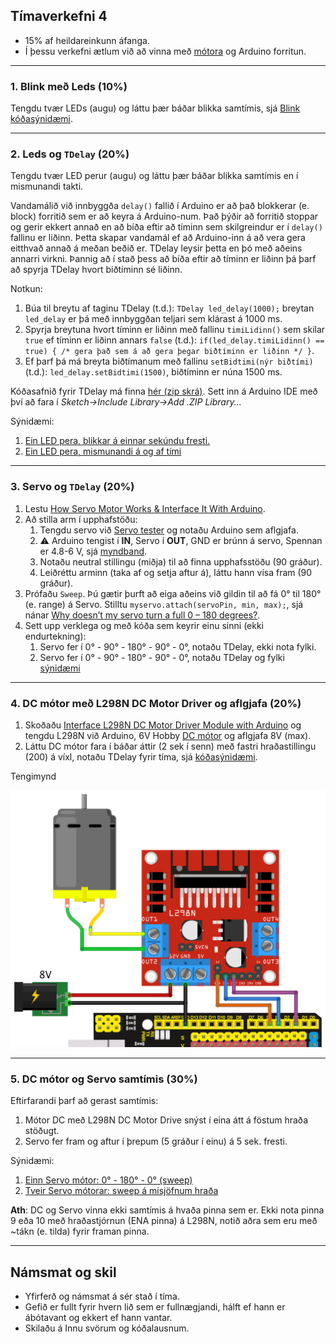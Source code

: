 ## Tímaverkefni 4

- 15% af heildareinkunn áfanga.
- Í þessu verkefni ætlum við að vinna með [mótora](https://www.instructables.com/Motors-and-Motion/) og Arduino forritun.

---

### 1. Blink með Leds (10%)

Tengdu tvær LEDs (augu) og láttu þær báðar blikka samtímis, sjá [Blink kóðasýnidæmi](https://learn.adafruit.com/adafruit-arduino-lesson-2-leds/blinking-the-led).

---

### 2. Leds og `TDelay` (20%)

Tengdu tvær LED perur (augu) og láttu þær báðar blikka samtímis en í mismunandi takti.

Vandamálið við innbyggða `delay()` fallið í Arduino er að það blokkerar (e. block) forritið sem er að keyra á Arduino-num. Það þýðir að forritið stoppar og gerir ekkert annað en að bíða eftir að tíminn sem skilgreindur er í `delay()` fallinu er liðinn. Þetta skapar vandamál ef að Arduino-inn á að vera gera eitthvað annað á meðan beðið er.
TDelay leysir þetta en þó með aðeins annarri virkni. Þannig að í stað þess að bíða eftir að tíminn er liðinn þá þarf að spyrja TDelay hvort biðtíminn sé liðinn.

Notkun:
1. Búa til breytu af taginu TDelay (t.d.): `TDelay led_delay(1000);` breytan `led_delay` er þá með innbyggðan teljari sem klárast á 1000 ms.
2. Spyrja breytuna hvort tíminn er liðinn með fallinu `timiLidinn()` sem skilar `true` ef tíminn er liðinn annars `false` (t.d.): `if(led_delay.timiLidinn() == true) { /* gera það sem á að gera þegar biðtíminn er liðinn */ }`.
3. Ef þarf þá má breyta biðtímanum með fallinu `setBidtimi(nýr biðtími)` (t.d.): `led_delay.setBidtimi(1500)`, biðtíminn er núna 1500 ms.

Kóðasafnið fyrir TDelay má finna [hér (zip skrá)](https://github.com/VESM1VS/AFANGI/raw/main/Kodi/tdelay.zip). Sett inn á Arduino IDE með því að fara í *Sketch->Include Library->Add .ZIP Library...*

Sýnidæmi:
1. [Ein LED pera, blikkar á einnar sekúndu fresti.](https://wokwi.com/projects/349788528390963795)
2. [Ein LED pera, mismunandi á og af tími](https://wokwi.com/projects/349253817043255891)

---

### 3. Servo og `TDelay` (20%)

1. Lestu [How Servo Motor Works & Interface It With Arduino](https://lastminuteengineers.com/servo-motor-arduino-tutorial/).
1. Að stilla arm í upphafstöðu:
   1. Tengdu servo við [Servo tester](https://www.allelectronics.com/item/str-110/servo-tester/1.html) og notaðu Arduino sem aflgjafa. 
   1. :warning: Arduino tengist í **IN**, Servo í **OUT**, GND er brúnn á servo, Spennan er 4.8-6 V, sjá [myndband](https://youtu.be/--bpb485i1Q?t=42).
   1. Notaðu neutral stillingu (miðja) til að finna upphafsstöðu (90 gráður). 
   1. Leiðréttu arminn (taka af og setja aftur á), láttu hann vísa fram (90 gráður). 
1. Prófaðu `Sweep`. Þú gætir þurft að eiga aðeins við gildin til að fá 0° til 180° (e. range) á Servo. Stilltu `myservo.attach(servoPin, min, max);`, sjá nánar [Why doesn’t my servo turn a full 0 – 180 degrees?](https://www.makerguides.com/servo-arduino-tutorial#attach).
1. Sett upp verklega og með kóða sem keyrir einu sinni (ekki endurtekning):
   1. Servo fer í 0° - 90° - 180° - 90° - 0°, notaðu TDelay, ekki nota fylki.
   1. Servo fer í 0° - 90° - 180° - 90° - 0°, notaðu TDelay og fylki [sýnidæmi](https://wokwi.com/projects/361071024492607489)

---

### 4. DC mótor með L298N DC Motor Driver og aflgjafa (20%)

1. Skoðaðu [Interface L298N DC Motor Driver Module with Arduino](https://lastminuteengineers.com/l298n-dc-stepper-driver-arduino-tutorial/) og tengdu L298N við Arduino, 6V Hobby [DC mótor](https://components101.com/motors/toy-dc-motor) og aflgjafa 8V (max). 
2. Láttu DC mótor fara í báðar áttir (2 sek í senn) með fastri hraðastillingu (200) á víxl, notaðu TDelay fyrir tíma, sjá [kóðasýnidæmi](https://github.com/VESM1VS/AFANGI/blob/main/Kodi/DCMotor.ino).

Tengimynd

![dc mótor og L298N](https://github.com/VESM1VS/AFANGI/blob/main/Kennsluefni/L298N_og_einn_dc.png)

---

### 5. DC mótor og Servo samtímis (30%)

Eftirfarandi þarf að gerast samtímis:
1. Mótor DC með L298N DC Motor Drive snýst í eina átt á föstum hraða stöðugt. 
2. Servo fer fram og aftur í þrepum (5 gráður í einu) á 5 sek. fresti.

Sýnidæmi:
1. [Einn Servo mótor: 0° - 180° - 0° (sweep)](https://wokwi.com/projects/349792066153218642)
1. [Tveir Servo mótorar: sweep á misjöfnum hraða](https://wokwi.com/projects/349794862688633427) 

**Ath**:  DC og Servo vinna ekki samtímis á hvaða pinna sem er. Ekki nota pinna 9 eða 10 með hraðastjórnun (ENA pinna) á L298N, notið aðra sem eru með ~tákn (e. tilda) fyrir framan pinna. 

<!--
> servo.h library messes up with the Arduino pwm pins. It disables the 9 and 10 pins even we haven't connected a servo to that. We have to use pwm other than (9, 10) for the dc motor driver's enable pin.
-->

---

## Námsmat og skil
- Yfirferð og námsmat á sér stað í tíma.
- Gefið er fullt fyrir hvern lið sem er fullnægjandi, hálft ef hann er ábótavant og ekkert ef hann vantar.
- Skilaðu á Innu svörum og kóðalausnum.
